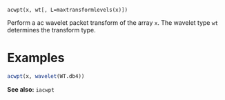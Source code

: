 ```
acwpt(x, wt[, L=maxtransformlevels(x)])
```

Perform a ac wavelet packet transform of the array `x`. The wavelet type `wt` determines the transform type.

# Examples

```julia
acwpt(x, wavelet(WT.db4))
```

**See also:** `iacwpt`
